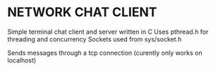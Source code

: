 # NETWORK CHAT CLIENT

Simple terminal chat client and server written in C
Uses pthread.h for threading and concurrency
Sockets used from sys/socket.h

Sends messages through a tcp connection (curently only works on localhost)
